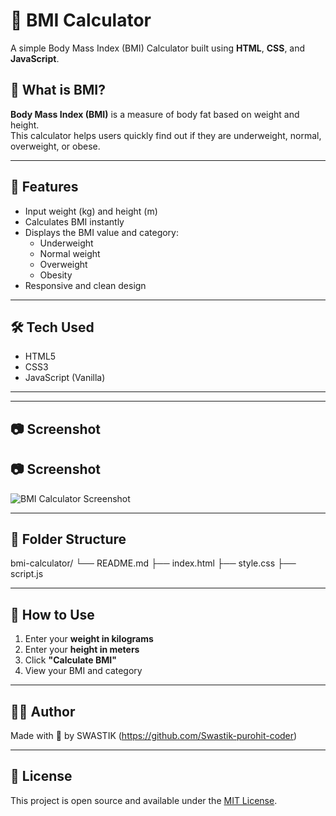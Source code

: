 # 🧮 BMI Calculator

A simple Body Mass Index (BMI) Calculator built using **HTML**, **CSS**, and **JavaScript**.

## 📌 What is BMI?

**Body Mass Index (BMI)** is a measure of body fat based on weight and height.  
This calculator helps users quickly find out if they are underweight, normal, overweight, or obese.

---

## 🚀 Features

- Input weight (kg) and height (m)
- Calculates BMI instantly
- Displays the BMI value and category:
  - Underweight
  - Normal weight
  - Overweight
  - Obesity
- Responsive and clean design

---

## 🛠️ Tech Used

- HTML5
- CSS3
- JavaScript (Vanilla)

---


---

## 📷 Screenshot

## 📷 Screenshot

![BMI Calculator Screenshot](bmiscreenshot.png)



---

## 📁 Folder Structure
bmi-calculator/
└── README.md
├── index.html
├── style.css
├── script.js

---

## 🧠 How to Use

1. Enter your **weight in kilograms**
2. Enter your **height in meters**
3. Click **"Calculate BMI"**
4. View your BMI and category

---

## 🧑‍💻 Author

Made with 💙 by SWASTIK (https://github.com/Swastik-purohit-coder)

---

## 📄 License

This project is open source and available under the [MIT License](LICENSE).

